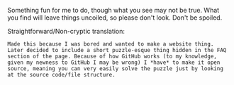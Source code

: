 Something fun for me to do,
though what you see may not be true.
What you find will leave things uncoiled,
so please don't look. Don't be spoiled.

Straightforward/Non-cryptic translation:
```
Made this because I was bored and wanted to make a website thing. Later decided to include a short puzzle-esque thing hidden in the FAQ section of the page. Because of how GitHub works (to my knowledge, given my newness to GitHub I may be wrong) I *have* to make it open source, meaning you can very easily solve the puzzle just by looking at the source code/file structure.
```

